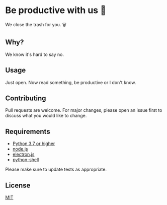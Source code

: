 # Be productive with us 🚀
We close the trash for you. 🗑️

## Why?
We know it's hard to say no.

## Usage
Just open. Now read something, be productive or I don't know.

## Contributing
Pull requests are welcome. For major changes, please open an issue first to discuss what you would like to change.

## Requirements
  
  * [Python 3.7 or higher](https://www.python.org)
  * [node.js](https://nodejs.org/en/)
  * [electron.js](https://www.electronjs.org)
  * [python-shell](https://www.npmjs.com/package/python-shell)
  
 
  
  
  

Please make sure to update tests as appropriate.

## License
[MIT](https://choosealicense.com/licenses/mit/)

